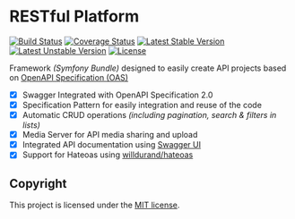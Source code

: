 # RESTful Platform

[![Build Status](https://travis-ci.org/ynloultratech/restful-platform.svg?branch=master)](https://travis-ci.org/ynloultratech/restful-platform)
[![Coverage Status](https://coveralls.io/repos/github/ynloultratech/restful-platform/badge.svg?branch=master)](https://coveralls.io/github/ynloultratech/restful-platform?branch=master)
[![Latest Stable Version](https://poser.pugx.org/ynloultratech/restful-platform/version)](https://packagist.org/packages/ynloultratech/restful-platform)
[![Latest Unstable Version](https://poser.pugx.org/ynloultratech/restful-platform/v/unstable)](//packagist.org/packages/ynloultratech/restful-platform)
[![License](https://poser.pugx.org/ynloultratech/restful-platform/license)](https://packagist.org/packages/ynloultratech/restful-platform)

 Framework _(Symfony Bundle)_ designed to easily create API projects based on [OpenAPI Specification (OAS)](https://swagger.io/)

- [X] Swagger Integrated with OpenAPI Specification 2.0
- [X] Specification Pattern for easily integration and reuse of the code
- [X] Automatic CRUD operations _(including pagination, search & filters in lists)_
- [X] Media Server for API media sharing and upload
- [X] Integrated API documentation using [Swagger UI](https://swagger.io/swagger-ui/)
- [X] Support for Hateoas using [willdurand/hateoas](https://github.com/willdurand/hateoas)

## Copyright

This project is licensed under the [MIT license](LICENSE).